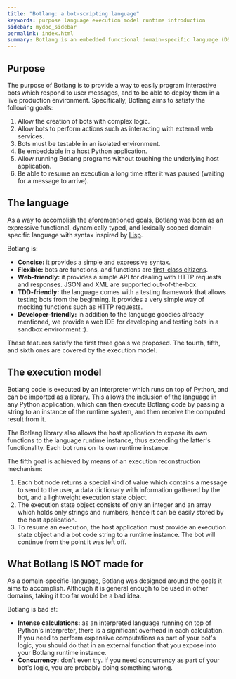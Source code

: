 ```yaml
---
title: "Botlang: a bot-scripting language"
keywords: purpose language execution model runtime introduction
sidebar: mydoc_sidebar
permalink: index.html
summary: Botlang is an embedded functional domain-specific language (DSL) designed for scripting flexible and powerful interactive bots. It comes with an IDE and testing framework.
---
```


## Purpose

The purpose of Botlang is to provide a way to easily program interactive bots which respond to user messages, and to be able to deploy them in a live production environment. Specifically, Botlang aims to satisfy the following goals:

1. Allow the creation of bots with complex logic.
2. Allow bots to perform actions such as interacting with external web services.
3. Bots must be testable in an isolated environment.
4. Be embeddable in a host Python application.
5. Allow running Botlang programs without touching the underlying host application.
6. Be able to resume an execution a long time after it was paused (waiting for a message to arrive).

## The language

As a way to accomplish the aforementioned goals, Botlang was born as an expressive functional, dynamically typed, and lexically scoped domain-specific language with syntax inspired by [Lisp](https://en.wikipedia.org/wiki/Lisp_(programming_language)).

Botlang is:

* **Concise:** it provides a simple and expressive syntax.
* **Flexible:** bots are functions, and functions are [first-class citizens](https://en.wikipedia.org/wiki/First-class_citizen).
* **Web-friendly:** it provides a simple API for dealing with HTTP requests and responses. JSON and XML are supported out-of-the-box.
* **TDD-friendly:** the language comes with a testing framework that allows testing bots from the beginning. It provides a very simple way of mocking functions such as HTTP requests.
* **Developer-friendly:** in addition to the language goodies already mentioned, we provide a web IDE for developing and testing bots in a sandbox environment :).

These features satisfy the first three goals we proposed. The fourth, fifth, and sixth ones are covered by the execution model.

## The execution model

Botlang code is executed by an interpreter which runs on top of Python, and can be imported as a library. This allows the inclusion of the language in any Python application, which can then execute Botlang code by passing a string to an instance of the runtime system, and then receive the computed result from it.

The Botlang library also allows the host application to expose its own functions to the language runtime instance, thus extending the latter's functionality. Each bot runs on its own runtime instance.

The fifth goal is achieved by means of an execution reconstruction mechanism:

1. Each bot node returns a special kind of value which contains a message to send to the user, a data dictionary with information gathered by the bot, and a lightweight execution state object.
2. The execution state object consists of only an integer and an array which holds only strings and numbers, hence it can be easily stored by the host application.
3. To resume an execution, the host application must provide an execution state object and a bot code string to a runtime instance. The bot will continue from the point it was left off.

## What Botlang IS NOT made for

As a domain-specific-language, Botlang was designed around the goals it aims to accomplish. Although it is general enough to be used in other domains, taking it too far would be a bad idea.

Botlang is bad at:

* **Intense calculations:** as an interpreted language running on top of Python's interpreter, there is a significant overhead in each calculation. If you need to perform expensive computations as part of your bot's logic, you should do that in an external function that you expose into your Botlang runtime instance.
* **Concurrency:** don't even try. If you need concurrency as part of your bot's logic, you are probably doing something wrong.